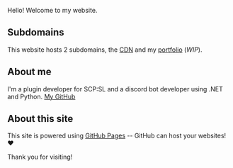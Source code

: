 Hello! Welcome to my website.

## Subdomains
This website hosts 2 subdomains, the [CDN](https://cdn.theultione.live) and my [portfolio](https://portfolio.theultione.live) (*WIP*).

## About me
I'm a plugin developer for SCP:SL and a discord bot developer using .NET and Python.
[My GitHub](https://github.com/TheUltiOne)

## About this site
This site is powered using [GitHub Pages](https://pages.github.com) -- GitHub can host your websites! ❤

Thank you for visiting!
